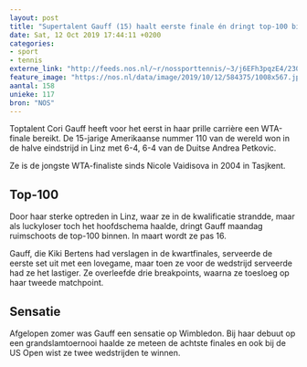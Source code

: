 ```yaml
---
layout: post
title: "Supertalent Gauff (15) haalt eerste finale én dringt top-100 binnen"
date: Sat, 12 Oct 2019 17:44:11 +0200
categories: 
- sport 
- tennis 
externe_link: "http://feeds.nos.nl/~r/nossporttennis/~3/j6EFh3pqzE4/2305832"
feature_image: "https://nos.nl/data/image/2019/10/12/584375/1008x567.jpg"
aantal: 158
unieke: 117
bron: "NOS"
---
```


<p>Toptalent Cori Gauff heeft voor het eerst in haar prille carrière een WTA-finale bereikt. De 15-jarige Amerikaanse nummer 110 van de wereld won in de halve eindstrijd in Linz met 6-4, 6-4 van de Duitse Andrea Petkovic.</p>
<p>Ze is de jongste WTA-finaliste sinds Nicole Vaidisova in 2004 in Tasjkent.</p>
<h2>Top-100</h2>
<p>Door haar sterke optreden in Linz, waar ze in de kwalificatie strandde, maar als luckyloser toch het hoofdschema haalde, dringt Gauff maandag ruimschoots de top-100 binnen. In maart wordt ze pas 16.</p>
<p>Gauff, die Kiki Bertens had verslagen in de kwartfinales, serveerde de eerste set uit met een lovegame, maar toen ze voor de wedstrijd serveerde had ze het lastiger. Ze overleefde drie breakpoints, waarna ze toesloeg op haar tweede matchpoint.</p>
<h2>Sensatie</h2>
<p>Afgelopen zomer was Gauff een sensatie op Wimbledon. Bij haar debuut op een grandslamtoernooi haalde ze meteen de achtste finales en ook bij de US Open wist ze twee wedstrijden te winnen.</p><img src="http://feeds.feedburner.com/~r/nossporttennis/~4/j6EFh3pqzE4" height="1" width="1" alt=""/>

